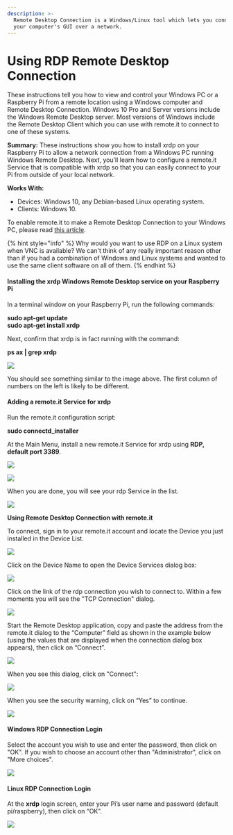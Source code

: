 ```yaml
---
description: >-
  Remote Desktop Connection is a Windows/Linux tool which lets you connect to
  your computer's GUI over a network.
---
```


# Using RDP Remote Desktop Connection

These instructions tell you how to view and control your Windows PC or a Raspberry Pi from a remote location using a Windows computer and Remote Desktop Connection.  Windows 10 Pro and Server versions include the Windows Remote Desktop server.  Most versions of Windows include the Remote Desktop Client which you can use with remote.it to connect to one of these systems.

**Summary:** These instructions show you how to install xrdp on your Raspberry Pi to allow a network connection from a Windows PC running Windows Remote Desktop.  Next, you’ll learn how to configure a remote.it Service that is compatible with xrdp so that you can easily connect to your Pi from outside of your local network.

**Works With:**

* Devices: Windows 10, any Debian-based Linux operating system.
* Clients: Windows 10.

To enable remote.it to make a Remote Desktop Connection to your Windows PC, please read [this article](https://remot3it.zendesk.com/hc/en-us/articles/360021173091-remote-it-Connect-for-Windows-now-available).

{% hint style="info" %}
Why would you want to use RDP on a Linux system when VNC is available?  We can't think of any really important reason other than if you had a combination of Windows and Linux systems and wanted to use the same client software on all of them.
{% endhint %}

#### **Installing the xrdp Windows Remote Desktop service on your Raspberry Pi**

In a terminal window on your Raspberry Pi, run the following commands:

**sudo apt-get update  
sudo apt-get install xrdp**

Next, confirm that xrdp is in fact running with the command:

**ps ax \| grep xrdp**

![](../../../.gitbook/assets/image%20%28312%29.png)

You should see something similar to the image above.  The first column of numbers on the left is likely to be different.

#### **Adding a remote.it Service for xrdp**

Run the remote.it configuration script:

**sudo connectd\_installer**

At the Main Menu, install a new remote.it Service for xrdp using **RDP, default port 3389**.

![](../../../.gitbook/assets/image%20%28234%29.png)

![](../../../.gitbook/assets/image%20%28309%29.png)

When you are done, you will see your rdp Service in the list.

![](../../../.gitbook/assets/image%20%2832%29.png)

**Using Remote Desktop Connection with remote.it**

To connect, sign in to your remote.it account and locate the Device you just installed in the Device List.

![](../../../.gitbook/assets/image%20%28194%29.png)

Click on the Device Name to open the Device Services dialog box:

![](../../../.gitbook/assets/image%20%287%29.png)

Click on the link of the rdp connection you wish to connect to.  Within a few moments you will see the "TCP Connection" dialog.

![](../../../.gitbook/assets/image%20%28236%29.png)

Start the Remote Desktop application, copy and paste the address from the remote.it dialog to the “Computer” field as shown in the example below \(using the values that are displayed when the connection dialog box appears\), then click on “Connect”.

![](../../../.gitbook/assets/image%20%2873%29.png)

When you see this dialog, click on "Connect":

![](../../../.gitbook/assets/image%20%28232%29.png)

When you see the security warning, click on “Yes” to continue.

![](../../../.gitbook/assets/image%20%2880%29.png)

#### **Windows RDP Connection Login**

Select the account you wish to use and enter the password, then click on "OK".  If you wish to choose an account other than "Administrator", click on "More choices".

![](../../../.gitbook/assets/image%20%28373%29.png)

#### **Linux RDP Connection Login**

At the **xrdp** login screen, enter your Pi’s user name and password \(default pi/raspberry\), then click on “OK”.

![](../../../.gitbook/assets/image%20%28165%29.png)

